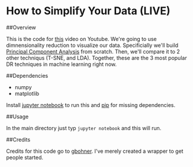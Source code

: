 # How to Simplify Your Data (LIVE) 


##Overview

This is the code for [this](https://youtu.be/K796Ae4gLlY) video on Youtube. We're going to use dimnensionality reduction to visualize our data. Specificially we'll build [Principal Component Analysis](https://plot.ly/ipython-notebooks/principal-component-analysis/) from scratch. Then, we'll compare it to 2 other techniqus (T-SNE, and LDA). Together, these are the 3 most popular DR techniques in machine learning right now.

##Dependencies

* numpy
* matplotlib

Install [jupyter notebook](http://jupyter.readthedocs.io/en/latest/install.html) to run this and [pip](https://pip.pypa.io/en/stable/) for missing dependencies.

##Usage

In the main directory just typ `jupyter notebook` and this will run.

##Credits

Credits for this code go to [gbohner](https://github.com/gbohner). I've merely created a wrapper to get people started.

